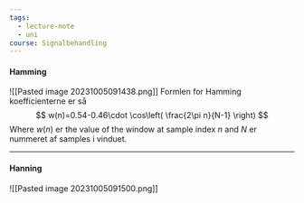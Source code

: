```yaml
---
tags:
  - lecture-note
  - uni
course: Signalbehandling
---
```

#### Hamming
![[Pasted image 20231005091438.png]]
Formlen for Hamming koefficienterne er så 
$$
w(n)=0.54-0.46\cdot \cos\left( \frac{2\pi n}{N-1} \right)
$$
Where $w(n)$ er the value of the window at sample index $n$ 
and $N$ er nummeret af samples i vinduet.

***
#### Hanning
![[Pasted image 20231005091500.png]]
